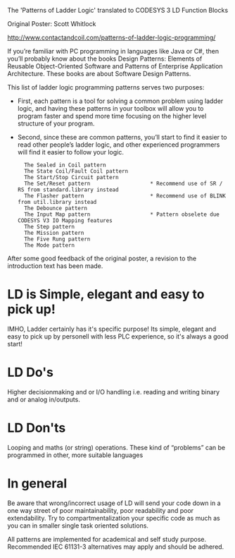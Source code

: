 The 'Patterns of Ladder Logic' translated to CODESYS 3 LD Function Blocks

Original Poster: Scott Whitlock

http://www.contactandcoil.com/patterns-of-ladder-logic-programming/

If you’re familiar with PC programming in languages like Java or C#, then you’ll probably know about the books Design Patterns: Elements of Reusable Object-Oriented Software and Patterns of Enterprise Application Architecture. These books are about Software Design Patterns.

This list of ladder logic programming patterns serves two purposes: 

* First, each pattern is a tool for solving a common problem using ladder logic, and having these patterns in your toolbox will allow you to program faster and spend more time focusing on the higher level structure of your program. 

* Second, since these are common patterns, you’ll start to find it easier to read other people’s ladder logic, and other experienced programmers will find it easier to follow your logic.

        The Sealed in Coil pattern              
        The State Coil/Fault Coil pattern               
        The Start/Stop Circuit pattern                          
        The Set/Reset pattern                   * Recommend use of SR / RS from standard.library instead
        The Flasher pattern                     * Recommend use of BLINK from util.library instead
        The Debounce pattern
        The Input Map pattern                   * Pattern obselete due CODESYS V3 IO Mapping features
        The Step pattern
        The Mission pattern
        The Five Rung pattern
        The Mode pattern



After some good feedback of the original poster, a revision to the introduction text has been made. 

# LD is Simple, elegant and easy to pick up!
IMHO, Ladder certainly has it's specific purpose! 
Its simple, elegant and easy to pick up by personell with less PLC experience, so it's always a good start!

# LD Do's
Higher decisionmaking and or I/O handling i.e. reading and writing binary and or analog in/outputs.

# LD Don'ts
Looping and maths (or string) operations. 
These kind of “problems” can be programmed in other, more suitable languages

# In general
Be aware that wrong/incorrect usage of LD will send your code down in a one way street of poor maintainability, poor readability and poor extendability. Try to compartmentalization your specific code as much as you can in smaller single task oriented solutions. 

All patterns are implemented for academical and self study purpose. 
Recommended IEC 61131-3 alternatives may apply and should be adhered.
